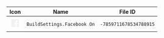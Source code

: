 | Icon | Name | File ID |
| ---  | ---  | ---     |
| ![](BuildSettings.Facebook%20On.png) | `BuildSettings.Facebook On` | `-7859711678534788915` |
